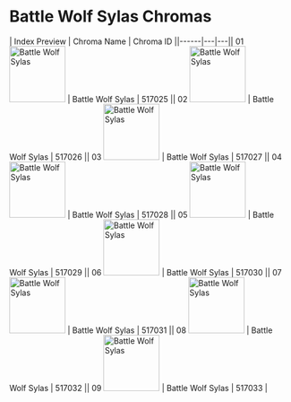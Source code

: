 # Battle Wolf Sylas Chromas

| Index  Preview | Chroma Name | Chroma ID ||------|---|---|| 01  <img src='https://raw.communitydragon.org/latest/plugins/rcp-be-lol-game-data/global/default/v1/champion-chroma-images/517/517025.png' alt='Battle Wolf Sylas' width='100'> | Battle Wolf Sylas | 517025 || 02  <img src='https://raw.communitydragon.org/latest/plugins/rcp-be-lol-game-data/global/default/v1/champion-chroma-images/517/517026.png' alt='Battle Wolf Sylas' width='100'> | Battle Wolf Sylas | 517026 || 03  <img src='https://raw.communitydragon.org/latest/plugins/rcp-be-lol-game-data/global/default/v1/champion-chroma-images/517/517027.png' alt='Battle Wolf Sylas' width='100'> | Battle Wolf Sylas | 517027 || 04  <img src='https://raw.communitydragon.org/latest/plugins/rcp-be-lol-game-data/global/default/v1/champion-chroma-images/517/517028.png' alt='Battle Wolf Sylas' width='100'> | Battle Wolf Sylas | 517028 || 05  <img src='https://raw.communitydragon.org/latest/plugins/rcp-be-lol-game-data/global/default/v1/champion-chroma-images/517/517029.png' alt='Battle Wolf Sylas' width='100'> | Battle Wolf Sylas | 517029 || 06  <img src='https://raw.communitydragon.org/latest/plugins/rcp-be-lol-game-data/global/default/v1/champion-chroma-images/517/517030.png' alt='Battle Wolf Sylas' width='100'> | Battle Wolf Sylas | 517030 || 07  <img src='https://raw.communitydragon.org/latest/plugins/rcp-be-lol-game-data/global/default/v1/champion-chroma-images/517/517031.png' alt='Battle Wolf Sylas' width='100'> | Battle Wolf Sylas | 517031 || 08  <img src='https://raw.communitydragon.org/latest/plugins/rcp-be-lol-game-data/global/default/v1/champion-chroma-images/517/517032.png' alt='Battle Wolf Sylas' width='100'> | Battle Wolf Sylas | 517032 || 09  <img src='https://raw.communitydragon.org/latest/plugins/rcp-be-lol-game-data/global/default/v1/champion-chroma-images/517/517033.png' alt='Battle Wolf Sylas' width='100'> | Battle Wolf Sylas | 517033 |